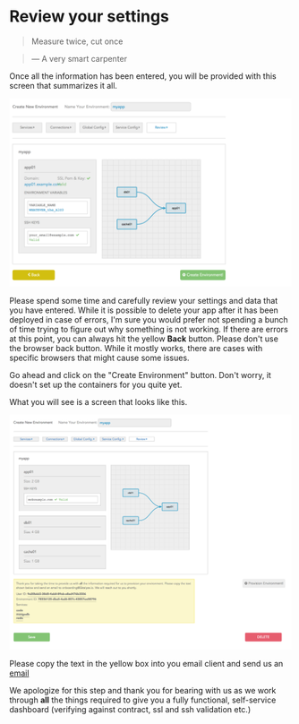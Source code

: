 # Review your settings

> Measure twice, cut once

> — A very smart carpenter

Once all the information has been entered, you will be provided with this screen that summarizes it all.

![Summary Screen](../pics/30.review.png)

Please spend some time and carefully review your settings and data that you have entered. While it is possible to delete your app after it has been deployed in case of errors, I'm sure you would prefer not spending a bunch of time trying to figure out why something is not working. If there are errors at this point, you can always hit the yellow **Back** button. Please don't use the browser back button. While it mostly works, there are cases with specific browsers that might cause some issues.

Go ahead and click on the "Create Environment" button. Don't worry, it doesn't set up the containers for you quite yet.

What you will see is a screen that looks like this.

![Send us an email](../pics/31.email.us.png)

Please copy the text in the yellow box into you email client and send us an [email](mailto:support@catalyze.io)

We apologize for this step and thank you for bearing with us as we work through **all** the things required to give you a fully functional, self-service dashboard (verifying against contract, ssl and ssh validation etc.)
